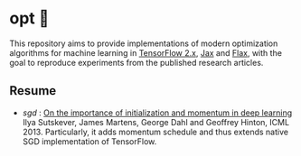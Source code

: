 # opt :dart:
This repository aims to provide implementations of modern optimization algorithms for machine learning in [TensorFlow 2.x](https://github.com/tensorflow/tensorflow), [Jax](https://github.com/google/jax) and [Flax](https://github.com/google/flax), with the goal to reproduce experiments from the published research articles.


## Resume
* *sgd* : [On the importance of initialization and momentum in deep learning](http://proceedings.mlr.press/v28/sutskever13.pdf) Ilya Sutskever, James Martens, George Dahl and Geoffrey Hinton, ICML 2013. Particularly, it adds momentum schedule and thus extends native SGD implementation of TensorFlow.
